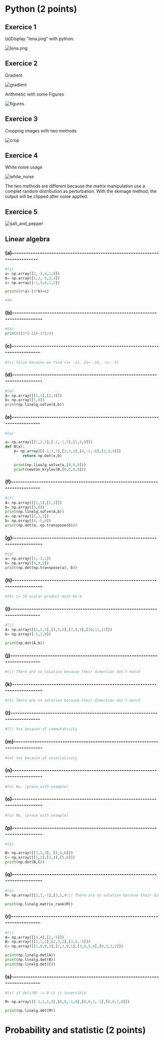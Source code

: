 # Python (2 points)
## Exercice 1
(a)Display "lena.png" with python:

![lena.png](../../images/lena.png.png)

## Exercice 2

Gradient

![gradient](../../images/gradient.png)

Arithmetic with some Figures

![figures](../../images/figures.png)

## Exercice 3

Cropping images with two methods

![crop](../../images/crop.png)

## Exercice 4

White noise usage

![white_noise](../../images/white_noise.png)

The two methods are different because the matrix manipulation use a complet random distribution as perturbation. With the skimage method, the output will be clipped after noise applied.

## Exercice 5

![salt_and_pepper](../../images/salt_and_pepper.png)

## Linear algebra

### (a)-----------------------------------------------------------------------------
```python
#(a)
a= np.array([2,-3,4,1,0])
b= np.array([1,2,-5,2,4])
c= np.array([-1,3,0,1,2])

print((4*a)-(2*b)+c)

>>>
```
### (b)------------------------------------------------------------------------------

```python
#(b)
print(((3*(-1))-17)/4)
```

### (c)------------------------------------------------------------------------------
```python
#(c) false because we find (a= -13, 2a= -16, -a= -4)
```
### (d)------------------------------------------------------------------------------
```python
#(d) 
A= np.array([[1,1],[2,3]])
b= np.array([5,0])
print(np.linalg.solve(A,b))
```
### (e)------------------------------------------------------------------------------
```python
#(e)

a= np.array([[1,2,1],[-2,-1,5],[1,3,0]])
def B(x):
    b= np.array([[-1,3,7],[2,3,3],[4,-1,-6],[2,3,4]])
        return np.dot(x,b)
	
	print(np.linalg.solve(a,[0,0,0]))
	print(newton_krylov(B,[0,0,0,0]))
```
### (f)------------------------------------------------------------------------------
```python
#(f)
A= np.array([[1,1],[2,3]])
b= np.array([5,0])
print(np.linalg.solve(A,b))
a= np.array([1,2,3])
b= np.array([4,-5,6])
print(np.dot(a, np.transpose(b)))
```
### (g)------------------------------------------------------------------------------
```python
#(g)
a= np.array([3,-3,1])
b= np.array([4,9,2])
print(np.dot(np.transpose(a), b))
```
### (h)------------------------------------------------------------------------------
```python
#(h) c= 18 scalar product must be 0
```
### (i)------------------------------------------------------------------------------
```python
#(i)
A= np.array([[1,2,3],[4,5,6],[7,8,9],[10,11,12]])
b= np.array([-2,1,0])

print(np.dot(A,b))
```
### (j)------------------------------------------------------------------------------
```python
#(j) There are no solution because their dimention don't match
```
### (k)------------------------------------------------------------------------------
```python
#(k) There are no solution because their dimention don't match
```
### (l)------------------------------------------------------------------------------
```python
#(l) Yes because of commutativity
```
### (m)------------------------------------------------------------------------------
```python
#(m) Yes because of associativity
```
### (n)------------------------------------------------------------------------------
```python
#(n) No, (prove with example)
```
### (o)------------------------------------------------------------------------------
```python
#(o) No, (prove with example)
```
### (p)------------------------------------------------------------------------------
```python
#(p)

B= np.array([[1,2,3], [4,5,6]])
C= np.array([[1,2],[3,4],[5,6]])
print(np.dot(B,C))
```
### (q)------------------------------------------------------------------------------
```python
#(q)
M= np.array([[2,1,-1],[3,5,#(j) There are no solution because their dimention don't match

print(np.linalg.matrix_rank(M))
```
### (r)------------------------------------------------------------------------------
```python
#(r)
A= np.array([[4,4],[2,-5]])
B= np.array([[1,1,2],[2,3,1],[3,4,-5]])
C= np.array([[1,0,0,3],[2,1,0,1],[3,0,5,4],[0,3,2,2]])

print(np.linalg.det(A))
print(np.linalg.det(B))
print(np.linalg.det(C))
```
### (s)------------------------------------------------------------------------------
```python
#(s) if deti(M) != 0 it is inversible

M= np.array([[-1,1,1,0],[0,0,-1,0],[0,0,1,-1],[0,0,1,0]])

print(np.linalg.det(M))
```

# Probability and statistic (2 points)

